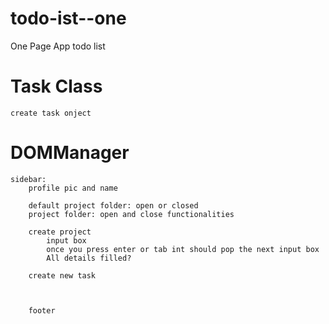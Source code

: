 # todo-ist--one
One Page App todo list

# Task Class
    create task onject
    
# DOMManager
    sidebar:
        profile pic and name

        default project folder: open or closed
        project folder: open and close functionalities

        create project
            input box 
            once you press enter or tab int should pop the next input box
            All details filled?
            
        create new task



        footer
